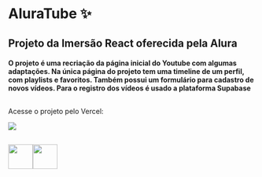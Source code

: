 # AluraTube ✨
## Projeto da Imersão React oferecida pela Alura
#### O projeto é uma recriação da página inicial do Youtube com algumas adaptações. Na única página do projeto tem uma timeline de um perfil, com playlists e favoritos. Também possui um formulário para cadastro de novos vídeos. Para o registro dos vídeos é usado a plataforma Supabase
##

<div>
<p>Acesse o projeto pelo Vercel:</p>
<a href='https://alura-tube-azure.vercel.app/' target='_blank'>
<img src='https://img.shields.io/badge/Vercel-000000?style=for-the-badge&logo=vercel&logoColor=white'/>
</a>
</div>

##

<div style='display: flex'>
<img src="https://cdn.jsdelivr.net/gh/devicons/devicon/icons/react/react-original-wordmark.svg" width="50px"/>
<img src="https://cdn.jsdelivr.net/gh/devicons/devicon/icons/javascript/javascript-original.svg" width="50px"/>
</div>
